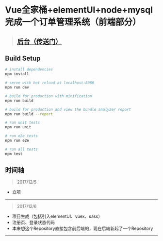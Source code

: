 # Vue全家桶+elementUI+node+mysql完成一个订单管理系统（前端部分）

> ## [后台（传送门）](https://github.com/Qujinghua/node-order)

## Build Setup

``` bash
# install dependencies
npm install

# serve with hot reload at localhost:8080
npm run dev

# build for production with minification
npm run build

# build for production and view the bundle analyzer report
npm run build --report

# run unit tests
npm run unit

# run e2e tests
npm run e2e

# run all tests
npm test
```

## 时间轴
> 2017/12/5
 - 立项

---------

> 2017/12/6
 - 项目生成（包括引入elementUI、vuex、sass）
 - 注册页、登录状态代码
 - 本来想这个Repository直接包含前后端的，现在后端新起了一个Repository


-------

